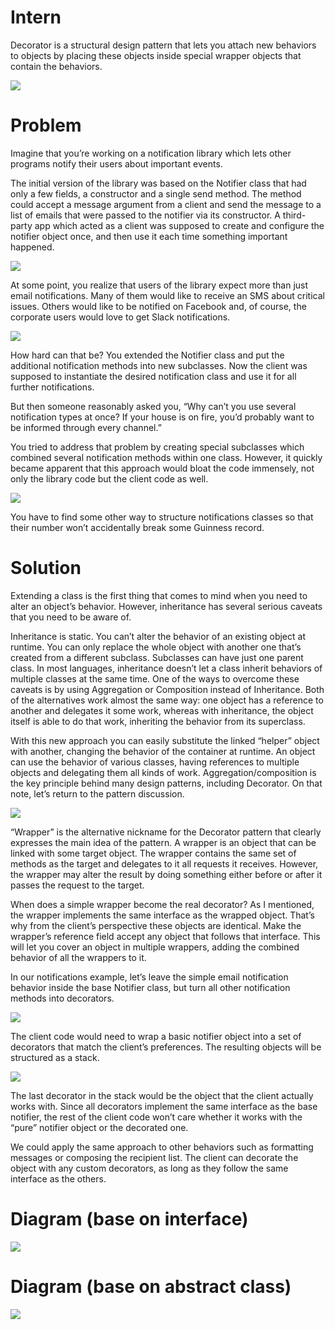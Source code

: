 # Intern

Decorator is a structural design pattern that lets you attach new behaviors to objects by placing these objects inside special wrapper objects that contain the behaviors.

![](decorator-2x.png)

# Problem

Imagine that you’re working on a notification library which lets other programs notify their users about important events.

The initial version of the library was based on the Notifier class that had only a few fields, a constructor and a single send method. The method could accept a message argument from a client and send the message to a list of emails that were passed to the notifier via its constructor. A third-party app which acted as a client was supposed to create and configure the notifier object once, and then use it each time something important happened.

![](problem1-en-2x.png)

At some point, you realize that users of the library expect more than just email notifications. Many of them would like to receive an SMS about critical issues. Others would like to be notified on Facebook and, of course, the corporate users would love to get Slack notifications.

![](problem2-2x.png)

How hard can that be? You extended the Notifier class and put the additional notification methods into new subclasses. Now the client was supposed to instantiate the desired notification class and use it for all further notifications.

But then someone reasonably asked you, “Why can’t you use several notification types at once? If your house is on fire, you’d probably want to be informed through every channel.”

You tried to address that problem by creating special subclasses which combined several notification methods within one class. However, it quickly became apparent that this approach would bloat the code immensely, not only the library code but the client code as well.

![](problem3-2x.png)

You have to find some other way to structure notifications classes so that their number won’t accidentally break some Guinness record.

# Solution

Extending a class is the first thing that comes to mind when you need to alter an object’s behavior. However, inheritance has several serious caveats that you need to be aware of.

Inheritance is static. You can’t alter the behavior of an existing object at runtime. You can only replace the whole object with another one that’s created from a different subclass.
Subclasses can have just one parent class. In most languages, inheritance doesn’t let a class inherit behaviors of multiple classes at the same time.
One of the ways to overcome these caveats is by using Aggregation or Composition  instead of Inheritance. Both of the alternatives work almost the same way: one object has a reference to another and delegates it some work, whereas with inheritance, the object itself is able to do that work, inheriting the behavior from its superclass.

With this new approach you can easily substitute the linked “helper” object with another, changing the behavior of the container at runtime. An object can use the behavior of various classes, having references to multiple objects and delegating them all kinds of work. Aggregation/composition is the key principle behind many design patterns, including Decorator. On that note, let’s return to the pattern discussion.

![](solution1-en-2x.png)

“Wrapper” is the alternative nickname for the Decorator pattern that clearly expresses the main idea of the pattern. A wrapper is an object that can be linked with some target object. The wrapper contains the same set of methods as the target and delegates to it all requests it receives. However, the wrapper may alter the result by doing something either before or after it passes the request to the target.

When does a simple wrapper become the real decorator? As I mentioned, the wrapper implements the same interface as the wrapped object. That’s why from the client’s perspective these objects are identical. Make the wrapper’s reference field accept any object that follows that interface. This will let you cover an object in multiple wrappers, adding the combined behavior of all the wrappers to it.

In our notifications example, let’s leave the simple email notification behavior inside the base Notifier class, but turn all other notification methods into decorators.

![](solution2-2x.png)

The client code would need to wrap a basic notifier object into a set of decorators that match the client’s preferences. The resulting objects will be structured as a stack.

![](solution3-en-2x.png)

The last decorator in the stack would be the object that the client actually works with. Since all decorators implement the same interface as the base notifier, the rest of the client code won’t care whether it works with the “pure” notifier object or the decorated one.

We could apply the same approach to other behaviors such as formatting messages or composing the recipient list. The client can decorate the object with any custom decorators, as long as they follow the same interface as the others.

# Diagram (base on interface)

![](umlDiagramInterface.png)

# Diagram (base on abstract class)

![](umlDiagramAbstract.png)